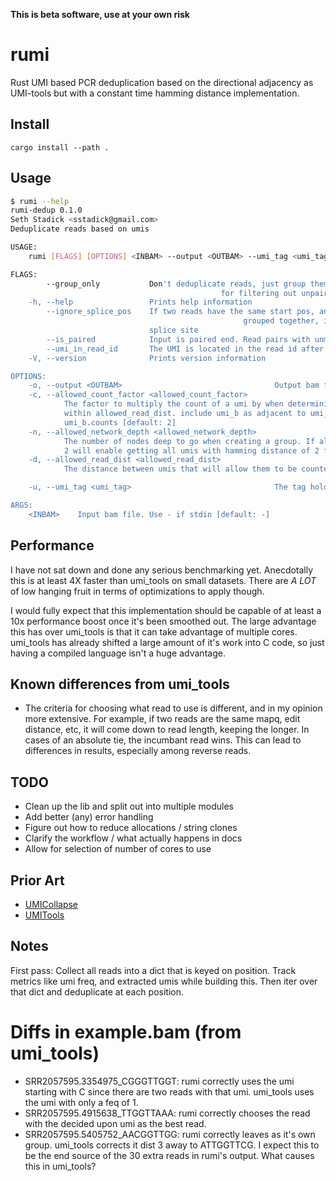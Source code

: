 **This is beta software, use at your own risk**

# rumi

Rust UMI based PCR deduplication based on the directional adjacency
as UMI-tools but with a constant time hamming distance implementation.

## Install

```
cargo install --path .
```

## Usage

```bash
$ rumi --help
rumi-dedup 0.1.0
Seth Stadick <sstadick@gmail.com>
Deduplicate reads based on umis

USAGE:
    rumi [FLAGS] [OPTIONS] <INBAM> --output <OUTBAM> --umi_tag <umi_tag>

FLAGS:
        --group_only           Don't deduplicate reads, just group them given them agroup id, and print them. Rules
                                               for filtering out unpaired reads, etc, will still be applied.
    -h, --help                 Prints help information
        --ignore_splice_pos    If two reads have the same start pos, and contain a splice site, they will be
                                                    grouped together, instead of further splitting them based on the
                               splice site
        --is_paired            Input is paired end. Read pairs with unmapped read1 will be ignored.
        --umi_in_read_id       The UMI is located in the read id after the last '_'. Otherwise use the RX tag.
    -V, --version              Prints version information

OPTIONS:
    -o, --output <OUTBAM>                                  Output bam file. Use - if stdout [default: -]
    -c, --allowed_count_factor <allowed_count_factor>
            The factor to multiply the count of a umi by when determining whether or not to group it with other umis
            within allowed_read_dist. include umi_b as adjacent to umi_a if: umi_a.counts >= allowed_count_factor *
            umi_b.counts [default: 2]
    -n, --allowed_network_depth <allowed_network_depth>
            The number of nodes deep to go when creating a group. If allowed_read_dist 1, then allowed_network_depth of
            2 will enable getting all umis with hamming distance of 2 from current umi. [default: 2]
    -d, --allowed_read_dist <allowed_read_dist>
            The distance between umis that will allow them to be counted as adjacent. [default: 1]

    -u, --umi_tag <umi_tag>                                The tag holding the umi information. [default: RX]

ARGS:
    <INBAM>    Input bam file. Use - if stdin [default: -]
```

## Performance

I have not sat down and done any serious benchmarking yet. Anecdotally
this is at least 4X faster than umi_tools on small datasets. There are
*A LOT* of low hanging fruit in terms of optimizations to apply though.

I would fully expect that this implementation should be capable of at
least a 10x performance boost once it's been smoothed out. The large
advantage this has over umi_tools is that it can take advantage of
multiple cores. umi_tools has already shifted a large amount of it's
work into C code, so just having a compiled language isn't a huge
advantage. 

## Known differences from umi_tools

- The criteria for choosing what read to use is different, and in my
  opinion more extensive. For example, if two reads are the same mapq,
  edit distance, etc, it will come down to read length, keeping the
  longer. In cases of an absolute tie, the incumbant read wins. This can
  lead to differences in results, especially among reverse reads.

## TODO

- Clean up the lib and split out into multiple modules
- Add better (any) error handling
- Figure out how to reduce allocations / string clones
- Clarify the workflow / what actually happens in docs
- Allow for selection of number of cores to use

## Prior Art

- [UMICollapse](https://www.biorxiv.org/content/10.1101/648683v1)
- [UMITools](https://genome.cshlp.org/content/early/2017/01/18/gr.209601.116.abstract)

## Notes

First pass: Collect all reads into a dict that is keyed on position.
Track metrics like umi freq, and extracted umis while building this.
Then iter over that dict and deduplicate at each position.


# Diffs in example.bam (from umi_tools)

- SRR2057595.3354975_CGGGTTGGT: rumi correctly uses the umi starting
  with C since there are two reads with that umi. umi_tools uses the umi
  with only a feq of 1.
- SRR2057595.4915638_TTGGTTAAA: rumi correctly chooses the read with the
  decided upon umi as the best read.
- SRR2057595.5405752_AACGGTTGG: rumi correctly leaves as it's own group.
  umi_tools corrects it dist 3 away to ATTGGTTCG. I expect this to be
  the end source of the 30 extra reads in rumi's output. What causes
  this in umi_tools?
